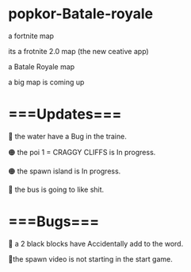# popkor-Batale-royale

a fortnite  map


its a frotnite 2.0 map (the new ceative app)
  
a Batale Royale map 

a big map is coming up


# ===Updates===

🔴 the water have a Bug in the traine.


🟠 the poi 1 = CRAGGY CLIFFS is In progress.

🟠 the spawn island is In progress.

🔴 the bus is going to like shit.

# ===Bugs===

🔴 a 2 black blocks have Accidentally
add to the word.

🔴the spawn video is not starting in the start game.
